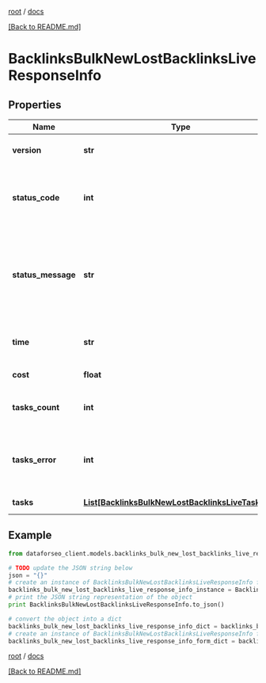 [root](./../ "root") / [docs](./ "docs")

[[Back to README.md]](./../README.md "[Back to README.md]")

# BacklinksBulkNewLostBacklinksLiveResponseInfo

## Properties

Name | Type | Description | Notes
------------ | ------------- | ------------- | -------------
**version** | **str** | the current version of the API | [optional]
**status_code** | **int** | general status code you can find the full list of the response codes here | [optional]
**status_message** | **str** | general informational message you can find the full list of general informational messages here | [optional]
**time** | **str** | total execution time, seconds | [optional]
**cost** | **float** | total tasks cost, USD | [optional]
**tasks_count** | **int** | the number of tasks in the tasks array | [optional]
**tasks_error** | **int** | the number of tasks in the tasks array returned with an error | [optional]
**tasks** | [**List[BacklinksBulkNewLostBacklinksLiveTaskInfo]**](BacklinksBulkNewLostBacklinksLiveTaskInfo.md) | array of tasks | [optional]

## Example

```python
from dataforseo_client.models.backlinks_bulk_new_lost_backlinks_live_response_info import BacklinksBulkNewLostBacklinksLiveResponseInfo

# TODO update the JSON string below
json = "{}"
# create an instance of BacklinksBulkNewLostBacklinksLiveResponseInfo from a JSON string
backlinks_bulk_new_lost_backlinks_live_response_info_instance = BacklinksBulkNewLostBacklinksLiveResponseInfo.from_json(json)
# print the JSON string representation of the object
print BacklinksBulkNewLostBacklinksLiveResponseInfo.to_json()

# convert the object into a dict
backlinks_bulk_new_lost_backlinks_live_response_info_dict = backlinks_bulk_new_lost_backlinks_live_response_info_instance.to_dict()
# create an instance of BacklinksBulkNewLostBacklinksLiveResponseInfo from a dict
backlinks_bulk_new_lost_backlinks_live_response_info_form_dict = backlinks_bulk_new_lost_backlinks_live_response_info.from_dict(backlinks_bulk_new_lost_backlinks_live_response_info_dict)
```

  

[root](./../ "root") / [docs](./ "docs")

[[Back to README.md]](./../README.md "[Back to README.md]")